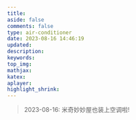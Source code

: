 ```yaml
---
title: 
aside: false
comments: false
type: air-conditioner
date: 2023-08-16 14:46:19
updated:
description:
keywords:
top_img:
mathjax:
katex:
aplayer:
highlight_shrink:
---
```


> 2023-08-16: 米奇妙妙屋也装上空调啦!

<style>
.copyright-box a {
  border-bottom: none !important;
  padding: 0 !important;
}
</style>

<div id="air-conditioner-vue"></div>
<script defer data-pjax src=/js/myjs/airconditioner.js></script>
<!-- <script defer data-pjax src='https://npm.elemecdn.com/anzhiyu-air-conditioner@1.0.1/index.3f125bc6.js'></script> -->